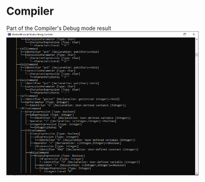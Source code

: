 # Compiler

Part of the Compiler's Debug mode result
![alt text](https://github.com/POBnH4/ACompiler/blob/master/Capture.PNG)
